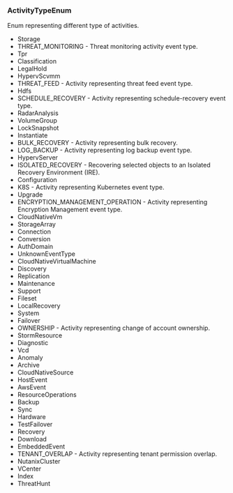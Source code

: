 ### ActivityTypeEnum
Enum representing different type of activities.

- Storage
- THREAT_MONITORING - Threat monitoring activity event type.
- Tpr
- Classification
- LegalHold
- HypervScvmm
- THREAT_FEED - Activity representing threat feed event type.
- Hdfs
- SCHEDULE_RECOVERY - Activity representing schedule-recovery event type.
- RadarAnalysis
- VolumeGroup
- LockSnapshot
- Instantiate
- BULK_RECOVERY - Activity representing bulk recovery.
- LOG_BACKUP - Activity representing log backup event type.
- HypervServer
- ISOLATED_RECOVERY - Recovering selected objects to an Isolated Recovery Environment (IRE).
- Configuration
- K8S - Activity representing Kubernetes event type.
- Upgrade
- ENCRYPTION_MANAGEMENT_OPERATION - Activity representing Encryption Management event type.
- CloudNativeVm
- StorageArray
- Connection
- Conversion
- AuthDomain
- UnknownEventType
- CloudNativeVirtualMachine
- Discovery
- Replication
- Maintenance
- Support
- Fileset
- LocalRecovery
- System
- Failover
- OWNERSHIP - Activity representing change of account ownership.
- StormResource
- Diagnostic
- Vcd
- Anomaly
- Archive
- CloudNativeSource
- HostEvent
- AwsEvent
- ResourceOperations
- Backup
- Sync
- Hardware
- TestFailover
- Recovery
- Download
- EmbeddedEvent
- TENANT_OVERLAP - Activity representing tenant permission overlap.
- NutanixCluster
- VCenter
- Index
- ThreatHunt
